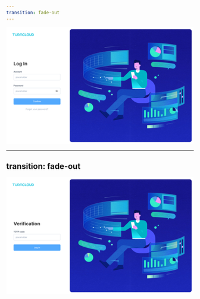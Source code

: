 ```yaml
---
transition: fade-out
---
```


<div class="w-full h-full flex justify-center items-center relative">
  <img class="w-full h-full object-contain" src="/images/login/01.png">
  <div class="absolute left-9 top-[30px]">
    <Mark type="circle" :at="1" width="270" height="300" top="48" />
  </div>
</div>

---
transition: fade-out
---

<div class="w-full h-full flex justify-center items-center relative">
  <img class="w-full h-full object-contain" src="/images/login/02.png">
  <div class="absolute left-12 top-[50px]">
    <Mark type="circle" :at="1" width="240" height="270" top="48" />
  </div>
</div>